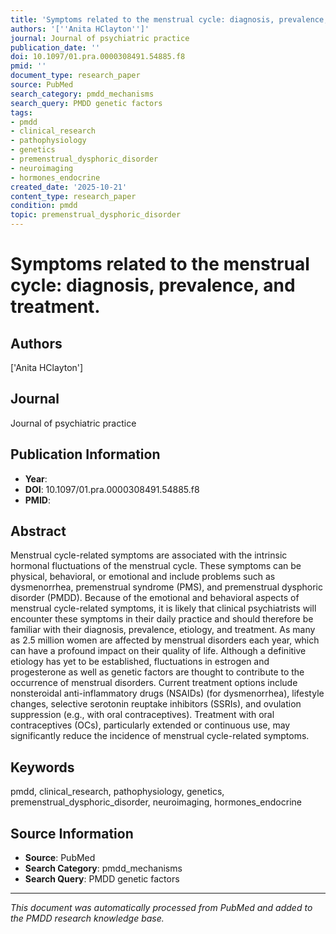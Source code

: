 ```yaml
---
title: 'Symptoms related to the menstrual cycle: diagnosis, prevalence, and treatment.'
authors: '[''Anita HClayton'']'
journal: Journal of psychiatric practice
publication_date: ''
doi: 10.1097/01.pra.0000308491.54885.f8
pmid: ''
document_type: research_paper
source: PubMed
search_category: pmdd_mechanisms
search_query: PMDD genetic factors
tags:
- pmdd
- clinical_research
- pathophysiology
- genetics
- premenstrual_dysphoric_disorder
- neuroimaging
- hormones_endocrine
created_date: '2025-10-21'
content_type: research_paper
condition: pmdd
topic: premenstrual_dysphoric_disorder
---
```


# Symptoms related to the menstrual cycle: diagnosis, prevalence, and treatment.

## Authors
['Anita HClayton']

## Journal
Journal of psychiatric practice

## Publication Information
- **Year**: 
- **DOI**: 10.1097/01.pra.0000308491.54885.f8
- **PMID**: 

## Abstract
Menstrual cycle-related symptoms are associated with the intrinsic hormonal fluctuations of the menstrual cycle. These symptoms can be physical, behavioral, or emotional and include problems such as dysmenorrhea, premenstrual syndrome (PMS), and premenstrual dysphoric disorder (PMDD). Because of the emotional and behavioral aspects of menstrual cycle-related symptoms, it is likely that clinical psychiatrists will encounter these symptoms in their daily practice and should therefore be familiar with their diagnosis, prevalence, etiology, and treatment. As many as 2.5 million women are affected by menstrual disorders each year, which can have a profound impact on their quality of life. Although a definitive etiology has yet to be established, fluctuations in estrogen and progesterone as well as genetic factors are thought to contribute to the occurrence of menstrual disorders. Current treatment options include nonsteroidal anti-inflammatory drugs (NSAIDs) (for dysmenorrhea), lifestyle changes, selective serotonin reuptake inhibitors (SSRIs), and ovulation suppression (e.g., with oral contraceptives). Treatment with oral contraceptives (OCs), particularly extended or continuous use, may significantly reduce the incidence of menstrual cycle-related symptoms.

## Keywords
pmdd, clinical_research, pathophysiology, genetics, premenstrual_dysphoric_disorder, neuroimaging, hormones_endocrine

## Source Information
- **Source**: PubMed
- **Search Category**: pmdd_mechanisms
- **Search Query**: PMDD genetic factors

---
*This document was automatically processed from PubMed and added to the PMDD research knowledge base.*
